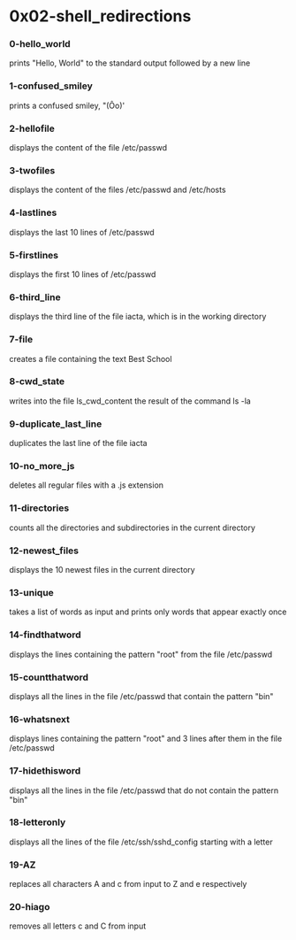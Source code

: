 # 0x02-shell_redirections

### 0-hello_world
prints "Hello, World" to the standard output followed
by a new line

### 1-confused_smiley
prints a confused smiley, "(Ôo)'

### 2-hellofile
displays the content of the file /etc/passwd

### 3-twofiles
displays the content of the files /etc/passwd and /etc/hosts

### 4-lastlines
displays the last 10 lines of /etc/passwd

### 5-firstlines
displays the first 10 lines of /etc/passwd

### 6-third_line
displays the third line of the file iacta, which is in
the working directory

### 7-file
creates a file containing the text Best School

### 8-cwd_state
writes into the file ls_cwd_content the result of the
command ls -la

### 9-duplicate_last_line
duplicates the last line of the file iacta

### 10-no_more_js
deletes all regular files with a .js extension

### 11-directories
counts all the directories and subdirectories in the current directory

### 12-newest_files
displays the 10 newest files in the current directory

### 13-unique
takes a list of words as input and prints only words that appear
exactly once

### 14-findthatword
displays the lines containing the pattern "root" from the file
/etc/passwd

### 15-countthatword
displays all the lines in the file /etc/passwd that contain the pattern "bin"

### 16-whatsnext
displays lines containing the pattern "root" and 3 lines
after them in the file /etc/passwd

### 17-hidethisword
displays all the lines in the file /etc/passwd that do not contain the
pattern "bin"

### 18-letteronly
displays all the lines of the file /etc/ssh/sshd_config starting
with a letter

### 19-AZ
replaces all characters A and c from input to Z and e
respectively

### 20-hiago
removes all letters c and C from input
